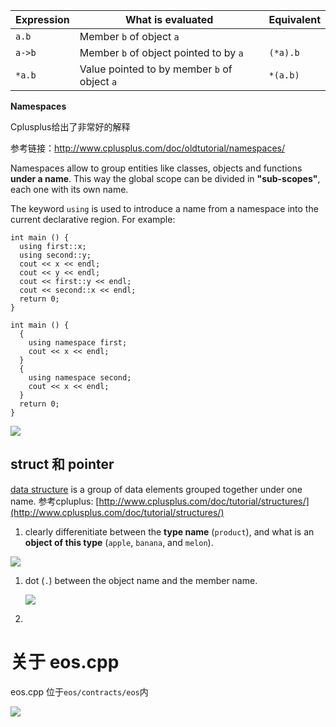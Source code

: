 | Expression | What is evaluated                        | Equivalent |
| ---------- | ---------------------------------------- | ---------- |
| `a.b`      | Member `b` of object `a`                 |            |
| `a->b`     | Member `b` of object pointed to by `a`   | `(*a).b`   |
| `*a.b`     | Value pointed to by member `b` of object `a` | `*(a.b)`   |

**Namespaces**

Cplusplus给出了非常好的解释

参考链接：http://www.cplusplus.com/doc/oldtutorial/namespaces/



Namespaces allow to group entities like classes, objects and functions **under a name**. This way the global scope can be divided in **"sub-scopes"**, each one with its own name.



The keyword `using` is used to introduce a name from a namespace into the current declarative region. For example:

```
int main () {
  using first::x;
  using second::y;
  cout << x << endl;
  cout << y << endl;
  cout << first::y << endl;
  cout << second::x << endl;
  return 0;
}
```



```
int main () {
  {
    using namespace first;
    cout << x << endl;
  }
  {
    using namespace second;
    cout << x << endl;
  }
  return 0;
}
```
![](http://upload-images.jianshu.io/upload_images/3866441-a8fa5aa955ecfb74.png?imageMogr2/auto-orient/strip%7CimageView2/2/w/1240)


## struct 和 pointer

[data structure](http://www.cplusplus.com/doc/tutorial/structures/) is a group of data elements grouped together under one name. 参考cpluplus: [http://www.cplusplus.com/doc/tutorial/structures/](http://www.cplusplus.com/doc/tutorial/structures/)



1. clearly differenitiate between the **type name** (`product`), and what is an **object of this type** (`apple`, `banana`, and `melon`). 

![](http://upload-images.jianshu.io/upload_images/3866441-f31cd42755993da6.png?imageMogr2/auto-orient/strip%7CimageView2/2/w/1240)

1. dot (`.`) between the object name and the member name.

   ![](http://upload-images.jianshu.io/upload_images/3866441-ea9da1ba358fb354.png?imageMogr2/auto-orient/strip%7CimageView2/2/w/1240)



3. ​




# 关于 eos.cpp


eos.cpp 位于`eos/contracts/eos`内



![](http://upload-images.jianshu.io/upload_images/3866441-16a0b1276a276a8a.png?imageMogr2/auto-orient/strip%7CimageView2/2/w/1240)
